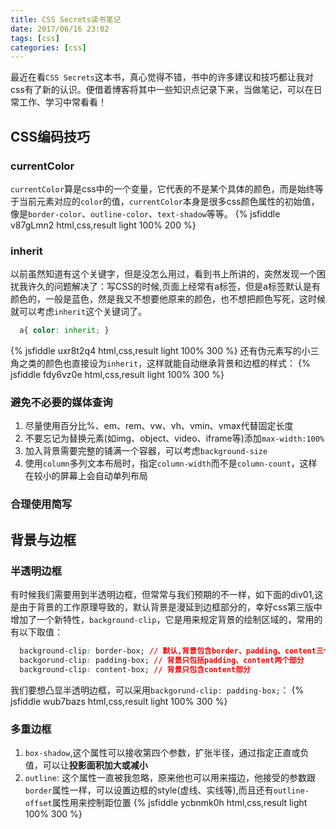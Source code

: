```yaml
---
title: CSS Secrets读书笔记
date: 2017/06/16 23:02
tags: [css]
categories: [css]
---
```

最近在看`CSS Secrets`这本书，真心觉得不错，书中的许多建议和技巧都让我对css有了新的认识。便借着博客将其中一些知识点记录下来，当做笔记，可以在日常工作、学习中常看看！
<!--more-->

## CSS编码技巧
### currentColor
`currentColor`算是css中的一个变量，它代表的不是某个具体的颜色，而是始终等于当前元素对应的`color`的值，`currentColor`本身是很多css颜色属性的初始值，像是`border-color`、`outline-color`、`text-shadow`等等。
{% jsfiddle v87gLmn2 html,css,result light 100% 200 %}

### inherit
以前虽然知道有这个关键字，但是没怎么用过，看到书上所讲的，突然发现一个困扰我许久的问题解决了：写CSS的时候,页面上经常有a标签，但是a标签默认是有颜色的，一般是蓝色，然是我又不想要他原来的颜色，也不想把颜色写死，这时候就可以考虑`inherit`这个关键词了。
``` css
  a{ color: inherit; }
```
{% jsfiddle uxr8t2q4 html,css,result light 100% 300 %}
还有伪元素写的小三角之类的颜色也直接设为`inherit`，这样就能自动继承背景和边框的样式：
{% jsfiddle fdy6vz0e html,css,result light 100% 300 %}

### 避免不必要的媒体查询
1. 尽量使用百分比%、em、rem、vw、vh、vmin、vmax代替固定长度
2. 不要忘记为替换元素(如img、object、video、iframe等)添加`max-width:100%`
3. 加入背景需要完整的铺满一个容器，可以考虑`background-size`
4. 使用`column`多列文本布局时，指定`column-width`而不是`column-count`，这样在较小的屏幕上会自动单列布局

### 合理使用简写

## 背景与边框
### 半透明边框
有时候我们需要用到半透明边框，但常常与我们预期的不一样，如下面的div01,这是由于背景的工作原理导致的，默认背景是漫延到边框部分的，幸好css第三版中增加了一个新特性，`background-clip`，它是用来规定背景的绘制区域的，常用的有以下取值：
```css
  background-clip: border-box; // 默认,背景包含border、padding、content三个部分
  backgorund-clip: padding-box; // 背景只包括padding、content两个部分
  background-clip: content-box; // 背景只包含content部分
```
我们要想凸显半透明边框，可以采用`backgorund-clip: padding-box;`：
{% jsfiddle wub7bazs html,css,result light 100% 300 %}

### 多重边框
1. `box-shadow`,这个属性可以接收第四个参数，扩张半径，通过指定正直或负值，可以让**投影面积加大或减小**
2. `outline`: 这个属性一直被我忽略，原来他也可以用来描边，他接受的参数跟`border`属性一样，可以设置边框的style(虚线、实线等),而且还有`outline-offset`属性用来控制距位置
{% jsfiddle ycbnmk0h html,css,result light 100% 300 %}

